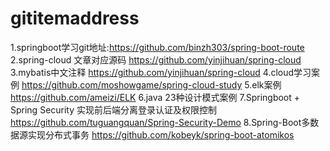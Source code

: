 # gititemaddress

1.springboot学习git地址:https://github.com/binzh303/spring-boot-route
2.spring-cloud 文章对应源码 https://github.com/yinjihuan/spring-cloud
3.mybatis中文注释 https://github.com/yinjihuan/spring-cloud
4.cloud学习案例 https://github.com/moshowgame/spring-cloud-study
5.elk案例 https://github.com/ameizi/ELK
6.java 23种设计模式案例
7.Springboot + Spring Security 实现前后端分离登录认证及权限控制 https://github.com/tuguangquan/Spring-Security-Demo
8.Spring-Boot多数据源实现分布式事务 https://github.com/kobeyk/spring-boot-atomikos
